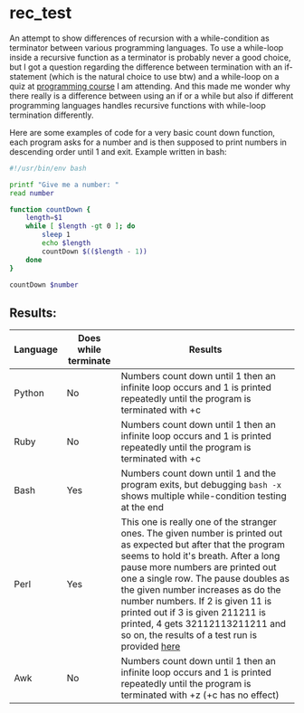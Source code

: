 # rec_test

An attempt to show differences of recursion with a while-condition as terminator between various programming languages. To use a while-loop inside a recursive function as a terminator is probably never a good choice, but I got a question regarding the difference between termination with an if-statement (which is the natural choice to use btw) and a while-loop on a quiz at [programming course](https://www.coursera.org/learn/python-genomics) I am attending. And this made me wonder why there really is a difference between using an if or a while but also if different programming languages handles recursive functions with while-loop termination differently.

Here are some examples of code for a very basic count down function, each program asks for a number and is then supposed to print numbers in descending order until 1 and exit. Example written in bash:

``` bash
#!/usr/bin/env bash

printf "Give me a number: "
read number

function countDown {
    length=$1
    while [ $length -gt 0 ]; do
        sleep 1
        echo $length
        countDown $(($length - 1))
    done
}

countDown $number
```

## Results:

Language | Does while terminate | Results
---------|----------------------|--------
Python | No | Numbers count down until 1 then an infinite loop occurs and 1 is printed repeatedly until the program is terminated with <ctrl>+c
Ruby | No | Numbers count down until 1 then an infinite loop occurs and 1 is printed repeatedly until the program is terminated with <ctrl>+c  
Bash | Yes | Numbers count down until 1 and the program exits, but debugging `bash -x` shows multiple while-condition testing at the end
Perl | Yes | This one is really one of the stranger ones. The given number is printed out as expected but after that the program seems to hold it's breath. After a long pause more numbers are printed out one a single row. The pause doubles as the given number increases as do the number numbers. If 2 is given 11 is printed out if 3 is given 211211 is printed, 4 gets 32112113211211 and so on, the results of a test run is provided [here](https://raw.githubusercontent.com/jesperps/rec_test/master/findings/perl_exemple_output.txt)
Awk | No | Numbers count down until 1 then an infinite loop occurs and 1 is printed repeatedly until the program is terminated with <ctrl>+z (<ctrl>+c has no effect)
